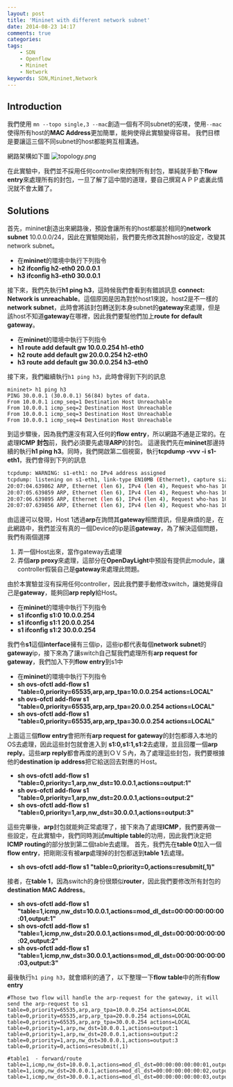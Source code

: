 ```yaml
---
layout: post
title: 'Mininet with different network subnet'
date: 2014-08-23 14:17
comments: true
categories: 
tags:
	- SDN
	- Openflow
	- Mininet
	- Network
keywords: SDN,Mininet,Network
---
```

Introduction
------------
我們使用 `mn --topo single,3 --mac`創造一個有不同subnet的拓墣，使用`--mac`使得所有host的**MAC Address**更加簡單，能夠使得此實驗變得容易。
我們目標是要讓這三個不同subnet的host都能夠互相溝通。

<!--more-->
網路架構如下圖
![topology.png](http://user-image.logdown.io/user/415/blog/415/post/203260/DaB0okyvRsG7mvB0jt0j_topology.png)

在此實驗中，我們並不採用任何controller來控制所有封包，單純就手動下**flow entry**來處理所有的封包，一旦了解了這中間的道理，要自己撰寫ＡＰＰ處裏此情況就不會太難了。

Solutions
---------
首先，mininet創造出來網路後，預設會讓所有的host都屬於相同的**network subnet** 10.0.0.0/24，因此在實驗開始前，我們要先修改其餘host的設定，改變其network subnet。
-	在**mininet**的環境中執行下列指令
- **h2 ifconfig h2-eth0 20.0.0.1**
- **h3 ifconfig h3-eth0 30.0.0.1**

接下來，我們先執行**h1 ping h3**，這時候我們會看到有錯誤訊息 **connect: Network is unreachable**。這個原因是因為對於host1來說，host2是不一樣的**network subnet**，此時會將該封包轉送到本身subnet的**gateway**來處理，但是該host不知道**gateway**在哪裡，因此我們要幫他們加上**route for default gateway**。
-	在**mininet**的環境中執行下列指令
- **h1 route add default gw 10.0.0.254 h1-eth0**
- **h2 route add default gw 20.0.0.254 h2-eth0**
- **h3 route add default gw 30.0.0.254 h3-eth0**

接下來，我們繼續執行`h1 ping h3`，此時會得到下列的訊息

```
mininet> h1 ping h3
PING 30.0.0.1 (30.0.0.1) 56(84) bytes of data.
From 10.0.0.1 icmp_seq=1 Destination Host Unreachable
From 10.0.0.1 icmp_seq=2 Destination Host Unreachable
From 10.0.0.1 icmp_seq=3 Destination Host Unreachable
From 10.0.0.1 icmp_seq=4 Destination Host Unreachable
```
到這步驟後，因為我們還沒有寫入任何的**flow entry**，所以網路不通是正常的。在處理**ICMP 封包**前，我們必須要先處理**ARP**的封包。
這邊我們先在**mininet**那邊持續的執行**h1 ping h3**。同時，我們開啟第二個視窗，執行**tcpdump -vvv -i s1-eth1**，我們會得到下列的訊息
```sh
tcpdump: WARNING: s1-eth1: no IPv4 address assigned
tcpdump: listening on s1-eth1, link-type EN10MB (Ethernet), capture size 65535 bytes
20:07:04.639862 ARP, Ethernet (len 6), IPv4 (len 4), Request who-has 10.0.0.254 tell 10.0.0.1, length 28
20:07:05.639859 ARP, Ethernet (len 6), IPv4 (len 4), Request who-has 10.0.0.254 tell 10.0.0.1, length 28
20:07:06.639895 ARP, Ethernet (len 6), IPv4 (len 4), Request who-has 10.0.0.254 tell 10.0.0.1, length 28
20:07:07.639856 ARP, Ethernet (len 6), IPv4 (len 4), Request who-has 10.0.0.254 tell 10.0.0.1, length 28
```
由這邊可以發現，Host 1透過**arp**在詢問其**gateway**相關資訊，但是麻煩的是，在此網路中，我們並沒有真的一個Device的ip是該**gateway**，為了解決這個問題，我們有兩個選擇
1. 弄一個Host出來，當作gateway去處理
2. 弄個**arp proxy**來處理，這部分在**OpenDayLight**中預設有提供此module，讓controller假裝自己是**gateway**來處理此問題。

由於本實驗並沒有採用任何controller，因此我們要手動修改switch，讓她覺得自己是**gateway**，能夠回**arp reply**給Host。
-	在**mininet**的環境中執行下列指令
- **s1 ifconfig s1:0 10.0.0.254**
- **s1 ifconfig s1:1 20.0.0.254**
- **s1 ifconfig s1:2 30.0.0.254**

我們令**s1**這個**interface**擁有三個ip，這些ip都代表每個**network subnet**的**gateway**ip，接下來為了讓switch自己幫我們處理所有**arp request for gateway**，我們加入下列**flow entry**到s1中

-	在**mininet**的環境中執行下列指令
- **sh ovs-ofctl add-flow s1 "table=0,priority=65535,arp,arp_tpa=10.0.0.254 actions=LOCAL"**
- **sh ovs-ofctl add-flow s1 "table=0,priority=65535,arp,arp_tpa=20.0.0.254 actions=LOCAL"**
- **sh ovs-ofctl add-flow s1 "table=0,priority=65535,arp,arp_tpa=30.0.0.254 actions=LOCAL"**

上面這三個**flow entry**會把所有**arp request for gateway**的封包都導入本地的OS去處理，因此這些封包就會進入到
**s1:0,s1:1,s1:2**去處理，並且回覆一個**arp reply**。這些**arp reply**都會再度的進到ＯＶＳ內，為了處理這些封包，我們要根據他的**destination ip address**把它給送回去對應的Ｈost。

- **sh ovs-ofctl add-flow s1 "table=0,priority=1,arp,nw_dst=10.0.0.1,actions=output:1"**
- **sh ovs-ofctl add-flow s1 "table=0,priority=1,arp,nw_dst=20.0.0.1,actions=output:2"**
- **sh ovs-ofctl add-flow s1 "table=0,priority=1,arp,nw_dst=30.0.0.1,actions=output:3"**

這些完畢後，**arp**封包就能夠正常處理了，接下來為了處理**ICMP**，我們要再做一些設定，在此實驗中，我們同時測試**multiple table**的功用，因此我們決定把**ICMP routing**的部分放到第二個table去處理。
首先，我們先在**table 0**加入一個**flow entry**，把剛剛沒有被**arp**處理掉的封包都送到**table 1**去處理。 
- **sh ovs-ofctl add-flow s1 "table=0,priority=0,actions=resubmit(,1)"**

接者，在**table 1**，因為switch的身份很類似**router**，因此我們要修改所有封包的**destination MAC Address**。
- **sh ovs-ofctl add-flow s1 "table=1,icmp,nw_dst=10.0.0.1,actions=mod_dl_dst=00:00:00:00:00:01,output:1"**
- **sh ovs-ofctl add-flow s1 "table=1,icmp,nw_dst=20.0.0.1,actions=mod_dl_dst=00:00:00:00:00:02,output:2"**
- **sh ovs-ofctl add-flow s1 "table=1,icmp,nw_dst=30.0.0.1,actions=mod_dl_dst=00:00:00:00:00:03,output:3"**

最後執行`h1 ping h3`，就會順利的通了，以下整理一下**flow table**中的所有**flow entry**
```
#Those two flow will handle the arp-request for the gateway, it will send the arp-request to s1
table=0,priority=65535,arp,arp_tpa=10.0.0.254 actions=LOCAL
table=0,priority=65535,arp,arp_tpa=20.0.0.254 actions=LOCAL
table=0,priority=65535,arp,arp_tpa=30.0.0.254 actions=LOCAL
table=0,priority=1,arp,nw_dst=10.0.0.1,actions=output:1
table=0,priority=1,arp,nw_dst=20.0.0.1,actions=output:2
table=0,priority=1,arp,nw_dst=30.0.0.1,actions=output:3
table=0,priority=0,actions=resubmit(,1)

#table1  - forward/route
table=1,icmp,nw_dst=10.0.0.1,actions=mod_dl_dst=00:00:00:00:00:01,output:1
table=1,icmp,nw_dst=20.0.0.1,actions=mod_dl_dst=00:00:00:00:00:02,output:2
table=1,icmp,nw_dst=30.0.0.1,actions=mod_dl_dst=00:00:00:00:00:03,output:3
```







